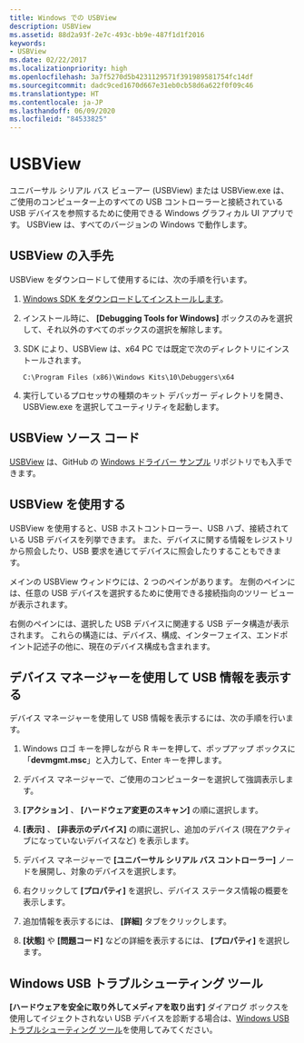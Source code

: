 ```yaml
---
title: Windows での USBView
description: USBView
ms.assetid: 88d2a93f-2e7c-493c-bb9e-487f1d1f2016
keywords:
- USBView
ms.date: 02/22/2017
ms.localizationpriority: high
ms.openlocfilehash: 3a7f5270d5b4231129571f391989581754fc14df
ms.sourcegitcommit: dadc9ced1670d667e31eb0cb58d6a622f0f09c46
ms.translationtype: HT
ms.contentlocale: ja-JP
ms.lasthandoff: 06/09/2020
ms.locfileid: "84533825"
---
```

# <a name="usbview"></a>USBView

ユニバーサル シリアル バス ビューアー (USBView) または USBView.exe は、ご使用のコンピューター上のすべての USB コントローラーと接続されている USB デバイスを参照するために使用できる Windows グラフィカル UI アプリです。 USBView は、すべてのバージョンの Windows で動作します。

## <a name="span-idwhere_to_get_usbviewspanspan-idwhere_to_get_usbviewspanspan-idwhere_to_get_usbviewspanwhere-to-get-usbview"></a><span id="Where_to_get_USBView"></span><span id="where_to_get_usbview"></span><span id="WHERE_TO_GET_USBVIEW"></span>USBView の入手先

USBView をダウンロードして使用するには、次の手順を行います。

1. [Windows SDK をダウンロードしてインストールします](https://developer.microsoft.com/windows/downloads/windows-10-sdk)。

2. インストール時に、 **[Debugging Tools for Windows]** ボックスのみを選択して、それ以外のすべてのボックスの選択を解除します。

3. SDK により、USBView は、x64 PC では既定で次のディレクトリにインストールされます。

   `C:\Program Files (x86)\Windows Kits\10\Debuggers\x64`

4. 実行しているプロセッサの種類のキット デバッガー ディレクトリを開き、USBView.exe を選択してユーティリティを起動します。


## <a name="usbview-source-code"></a>USBView ソース コード

[USBView](https://github.com/Microsoft/Windows-driver-samples/tree/master/usb/usbview) は、GitHub の [Windows ドライバー サンプル](https://github.com/Microsoft/Windows-driver-samples) リポジトリでも入手できます。

## <a name="span-idusing_usbviewspanspan-idusing_usbviewspanuse-usbview"></a><span id="using_usbview"></span><span id="USING_USBVIEW"></span>USBView を使用する


USBView を使用すると、USB ホストコントローラー、USB ハブ、接続されている USB デバイスを列挙できます。 また、デバイスに関する情報をレジストリから照会したり、USB 要求を通じてデバイスに照会したりすることもできます。

メインの USBView ウィンドウには、2 つのペインがあります。 左側のペインには、任意の USB デバイスを選択するために使用できる接続指向のツリー ビューが表示されます。

右側のペインには、選択した USB デバイスに関連する USB データ構造が表示されます。 これらの構造には、デバイス、構成、インターフェイス、エンドポイント記述子の他に、現在のデバイス構成も含まれます。


## <a name="use-device-manager-to-display-usb-info"></a>デバイス マネージャーを使用して USB 情報を表示する

デバイス マネージャーを使用して USB 情報を表示するには、次の手順を行います。

1. Windows ロゴ キーを押しながら R キーを押して、ポップアップ ボックスに「**devmgmt.msc**」と入力して、Enter キーを押します。

2. デバイス マネージャーで、ご使用のコンピューターを選択して強調表示します。

3. **[アクション]** 、 **[ハードウェア変更のスキャン]** の順に選択します。

4. **[表示]** 、 **[非表示のデバイス]** の順に選択し、追加のデバイス (現在アクティブになっていないデバイスなど) を表示します。 

5. デバイス マネージャーで **[ユニバーサル シリアル バス コントローラー]** ノードを展開し、対象のデバイスを選択します。

7. 右クリックして **[プロパティ]** を選択し、デバイス ステータス情報の概要を表示します。

8. 追加情報を表示するには、 **[詳細]** タブをクリックします。 

9. **[状態]** や **[問題コード]** などの詳細を表示するには、 **[プロパティ]** を選択します。


## <a name="windows-usb-troubleshooter"></a>Windows USB トラブルシューティング ツール

**[ハードウェアを安全に取り外してメディアを取り出す]** ダイアログ ボックスを使用してイジェクトされない USB デバイスを診断する場合は、[Windows USB トラブルシューティング ツール](https://support.microsoft.com/help/17614/windows-10-troubleshoot-common-usb-problems)を使用してみてください。


 

 





